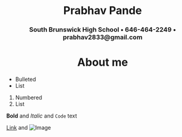 <h1 align="center"> Prabhav Pande </h1>
<h3 align ="center"> South Brunswick High School • 646-464-2249 • prabhav2833@gmail.com </h1>

<h1 align="center">About me </h1>

- Bulleted
- List

1. Numbered
2. List

**Bold** and _Italic_ and `Code` text

[Link](url) and ![Image](src)
